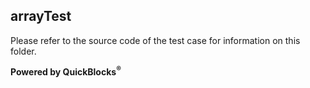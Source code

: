 ## arrayTest

Please refer to the source code of the test case for information on this folder.

**Powered by QuickBlocks<sup>&reg;</sup>**

